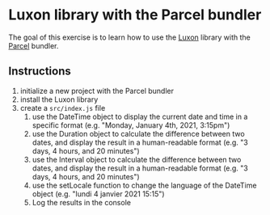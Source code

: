 # Luxon library with the Parcel bundler

The goal of this exercise is to learn how to use the [Luxon](https://moment.github.io/luxon/) library with the [Parcel](https://parceljs.org/) bundler.

## Instructions

1. initialize a new project with the Parcel bundler
2. install the Luxon library
3. create a `src/index.js` file
   1. use the DateTime object to display the current date and time in a specific format (e.g. "Monday, January 4th, 2021, 3:15pm")
   2. use the Duration object to calculate the difference between two dates, and display the result in a human-readable format (e.g. "3 days, 4 hours, and 20 minutes")
   3. use the Interval object to calculate the difference between two dates, and display the result in a human-readable format (e.g. "3 days, 4 hours, and 20 minutes")
   4. use the setLocale function to change the language of the DateTime object (e.g. "lundi 4 janvier 2021 15:15")
   5. Log the results in the console